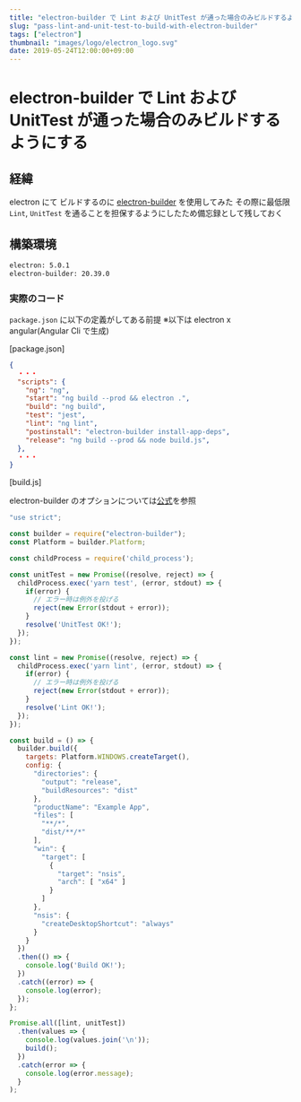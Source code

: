 ```yaml
---
title: "electron-builder で Lint および UnitTest が通った場合のみビルドするようにする"
slug: "pass-lint-and-unit-test-to-build-with-electron-builder"
tags: ["electron"]
thumbnail: "images/logo/electron_logo.svg"
date: 2019-05-24T12:00:00+09:00
---
```


# electron-builder で Lint および UnitTest が通った場合のみビルドするようにする

## 経緯

electron にて ビルドするのに [electron-builder](https://github.com/electron-userland/electron-builder) を使用してみた
その際に最低限 `Lint`, `UnitTest` を通ることを担保するようにしたため備忘録として残しておく

## 構築環境

```bash
electron: 5.0.1
electron-builder: 20.39.0
```

### 実際のコード

`package.json` に以下の定義がしてある前提
※以下は electron x angular(Angular Cli で生成)

[package.json]

```json
{
  ・・・
  "scripts": {
    "ng": "ng",
    "start": "ng build --prod && electron .",
    "build": "ng build",
    "test": "jest",
    "lint": "ng lint",
    "postinstall": "electron-builder install-app-deps",
    "release": "ng build --prod && node build.js",
  },
  ・・・
}
```

[build.js]

electron-builder のオプションについては[公式](https://www.electron.build/)を参照

```javascript
"use strict";

const builder = require("electron-builder");
const Platform = builder.Platform;

const childProcess = require('child_process');

const unitTest = new Promise((resolve, reject) => {
  childProcess.exec('yarn test', (error, stdout) => {
    if(error) {
      // エラー時は例外を投げる
      reject(new Error(stdout + error));
    }
    resolve('UnitTest OK!');
  });
});

const lint = new Promise((resolve, reject) => {
  childProcess.exec('yarn lint', (error, stdout) => {
    if(error) {
      // エラー時は例外を投げる
      reject(new Error(stdout + error));
    }
    resolve('Lint OK!');
  });
});

const build = () => {
  builder.build({
    targets: Platform.WINDOWS.createTarget(),
    config: {
      "directories": {
        "output": "release",
        "buildResources": "dist"
      },
      "productName": "Example App",
      "files": [
        "**/*",
        "dist/**/*"
      ],
      "win": {
        "target": [
          {
            "target": "nsis",
            "arch": [ "x64" ]
          }
        ]
      },
      "nsis": {
        "createDesktopShortcut": "always"
      }
    }
  })
  .then(() => {
    console.log('Build OK!');
  })
  .catch((error) => {
    console.log(error);
  });
};

Promise.all([lint, unitTest])
  .then(values => {
    console.log(values.join('\n'));
    build();
  })
  .catch(error => {
    console.log(error.message);
  }
);
```
